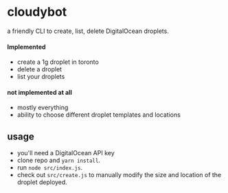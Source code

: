 # cloudybot
a friendly CLI to create, list, delete DigitalOcean droplets.

#### Implemented
- create a 1g droplet in toronto
- delete a droplet
- list your droplets

#### not implemented at all
- mostly everything
- ability to choose different droplet templates and locations

## usage
- you'll need a DigitalOcean API key
- clone repo and `yarn install`.
- run `node src/index.js`.
- check out `src/create.js` to manually modify the size and location of the droplet deployed.

